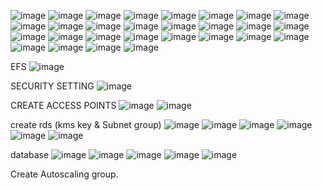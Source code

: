 ![image](https://user-images.githubusercontent.com/50557587/150120955-de3f9b6d-34ac-4414-8f22-42833cfc4a7a.png)
![image](https://user-images.githubusercontent.com/50557587/150121031-4880a9ea-64fa-44fd-9d24-3e15195d6df7.png)
![image](https://user-images.githubusercontent.com/50557587/150121279-bd051110-e67b-4833-b2ca-da99eefb5ea3.png)
![image](https://user-images.githubusercontent.com/50557587/150121381-811623d6-fac4-455e-8853-676851fc31b0.png)
![image](https://user-images.githubusercontent.com/50557587/150122385-2774810b-ea4d-4e81-968c-44f5ed1f92e3.png)
![image](https://user-images.githubusercontent.com/50557587/150122421-27723670-0eaf-4114-b121-145f7758e6e7.png)
![image](https://user-images.githubusercontent.com/50557587/150122531-bb0d0afa-2daf-4cb4-9a34-1cd93d7e871e.png)
![image](https://user-images.githubusercontent.com/50557587/150123463-a460fe47-c809-4867-8a98-b51def63b450.png)
![image](https://user-images.githubusercontent.com/50557587/150123711-07e4b619-175d-4f3f-8dd7-0eb0f8bf6aa1.png)
![image](https://user-images.githubusercontent.com/50557587/150123986-8e529585-9cfd-4adb-acc3-11e88852ae42.png)
![image](https://user-images.githubusercontent.com/50557587/150124377-4cdbe2f2-492c-4a62-843f-5ce4bf1d1926.png)
![image](https://user-images.githubusercontent.com/50557587/150124519-0c513370-65d3-49c7-8ac9-3674f4548678.png)
![image](https://user-images.githubusercontent.com/50557587/150124578-7b7e1529-0b14-470e-bc8c-4e3f3ccbd2f1.png)
![image](https://user-images.githubusercontent.com/50557587/150124749-eb381064-1023-4dfa-8ef3-69e8b764a9f2.png)
![image](https://user-images.githubusercontent.com/50557587/150124954-ae085841-6826-4a6c-a6ac-09bd3b4288e8.png)
![image](https://user-images.githubusercontent.com/50557587/150126023-ea56ffed-9d88-4086-849c-815cd7df824e.png)
![image](https://user-images.githubusercontent.com/50557587/150126523-59031509-1d0c-4e0d-b66b-450b25d8d71c.png)
![image](https://user-images.githubusercontent.com/50557587/150126982-59d7a676-3713-40b5-ad5b-4f208aeda89c.png)
![image](https://user-images.githubusercontent.com/50557587/150127348-25aa91c6-754a-497b-8b29-fb090c960a4f.png)
![image](https://user-images.githubusercontent.com/50557587/150128469-bdddcbf8-f589-4d9f-9707-a0b8c9650ca3.png)
![image](https://user-images.githubusercontent.com/50557587/150129130-cda5ae6c-edc5-4232-92a1-36a1023e06f0.png)
![image](https://user-images.githubusercontent.com/50557587/150134852-9ba280e0-9c8e-460d-99cc-bb95349b3e68.png)
![image](https://user-images.githubusercontent.com/50557587/150135486-ea4c2e62-8f5f-47f3-96cf-2c08456b7aba.png)
![image](https://user-images.githubusercontent.com/50557587/150136559-d18d8173-dfd8-49a1-83c5-8762ed0bd389.png)
![image](https://user-images.githubusercontent.com/50557587/150141661-66347683-fa22-4463-be6b-be4ac3a7a2db.png)
![image](https://user-images.githubusercontent.com/50557587/150141832-3b711557-d388-4c41-8642-2625a62cbe80.png)
![image](https://user-images.githubusercontent.com/50557587/150143152-d06bc918-c9ec-487a-b06f-c8b7985b6859.png)
![image](https://user-images.githubusercontent.com/50557587/150143710-6a50797b-503a-49c0-807e-901aac13d93f.png)

EFS
![image](https://user-images.githubusercontent.com/50557587/150144572-24ac0645-a57a-4c14-82b1-1e21a4c3c59a.png)

SECURITY SETTING
![image](https://user-images.githubusercontent.com/50557587/150146070-011fac1e-9617-4a8c-969e-052693b096bf.png)

CREATE ACCESS POINTS
![image](https://user-images.githubusercontent.com/50557587/150147463-bd4a62ba-6a19-44b1-a57b-cd896c6ba403.png)
![image](https://user-images.githubusercontent.com/50557587/150148559-419b7ae8-44e3-4cef-826d-107ab86e2cff.png)


create rds  (kms key & Subnet group)
![image](https://user-images.githubusercontent.com/50557587/150149517-9d308809-9f54-4a60-afa3-a3f8fa6c0bf0.png)
![image](https://user-images.githubusercontent.com/50557587/150149821-798e0478-d061-4ca0-aa65-c8d842f99733.png)
![image](https://user-images.githubusercontent.com/50557587/150167610-6e078e4f-65a6-4efd-b003-b71cde1b4882.png)
![image](https://user-images.githubusercontent.com/50557587/150168567-8b6cdcfc-1759-4122-9a33-bb2fd21fde12.png)
![image](https://user-images.githubusercontent.com/50557587/150169001-f2d1844e-da3f-4ae1-bb6d-e12906eb4a02.png)
![image](https://user-images.githubusercontent.com/50557587/150169138-f7a6ea7d-716b-4370-b94b-9b30bc030596.png)

database
![image](https://user-images.githubusercontent.com/50557587/150170525-f646b2b0-8ed9-4612-a0fe-5533f9a346cf.png)
![image](https://user-images.githubusercontent.com/50557587/150170641-246f331e-f438-4401-a42a-dc19b4df8baf.png)
![image](https://user-images.githubusercontent.com/50557587/150170744-3eefb5da-e6af-4ee2-b419-9ad28748e66b.png)
![image](https://user-images.githubusercontent.com/50557587/150170847-1563e4d3-ff3d-40c0-9983-5874e011d038.png)
![image](https://user-images.githubusercontent.com/50557587/150170997-f8067b22-4458-4c11-90f1-63ab62a4dad6.png)

Create Autoscaling group.





















